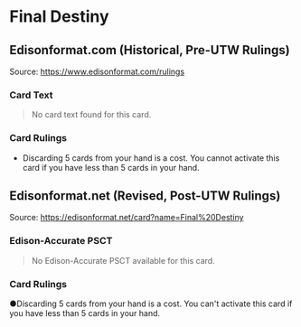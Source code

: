 # Final Destiny

## Edisonformat.com (Historical, Pre-UTW Rulings)

Source: https://www.edisonformat.com/rulings

### Card Text

> No card text found for this card.

### Card Rulings

*   Discarding 5 cards from your hand is a cost. You cannot activate this card if you have less than 5 cards in your hand.

## Edisonformat.net (Revised, Post-UTW Rulings)

Source: https://edisonformat.net/card?name=Final%20Destiny

### Edison-Accurate PSCT

> No Edison-Accurate PSCT available for this card.

### Card Rulings

●Discarding 5 cards from your hand is a cost. You can't activate this card if you have less than 5 cards in your hand.
            